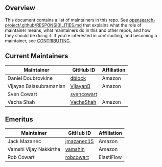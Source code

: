 ## Overview

This document contains a list of maintainers in this repo. See
[opensearch-project/.github/RESPONSIBILITIES.md](https://github.com/opensearch-project/.github/blob/main/RESPONSIBILITIES.md#maintainer-responsibilities)
that explains what the role of maintainer means, what maintainers do in this and
other repos, and how they should be doing it. If you're interested in
contributing, and becoming a maintainer, see [CONTRIBUTING](CONTRIBUTING.md).

## Current Maintainers

| Maintainer              | GitHub ID                                   | Affiliation |
| ----------------------- | ------------------------------------------- | ----------- |
| Daniel Doubrovkine      | [dblock](https://github.com/dblock)         | Amazon      |
| Vijayan Balasubramanian | [VijayanB](https://github.com/VijayanB)     | Amazon      |
| Sven Cowart             | [svencowart](https://github.com/svencowart) |             |
| Vacha Shah              | [VachaShah](https://github.com/VachaShah)   | Amazon      |

## Emeritus

| Maintainer             | GitHub ID                                   | Affiliation |
| ---------------------- | ------------------------------------------- | ----------- |
| Jack Mazanec           | [jmazanec15](https://github.com/jmazanec15) | Amazon      |
| Vamshi Vijay Nakkirtha | [vamshin](https://github.com/vamshin)       | Amazon      |
| Rob Cowart             | [robcowart](https://github.com/robcowart)   | ElastiFlow  |
